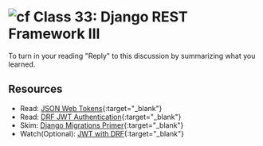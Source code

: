 # ![cf](http://i.imgur.com/7v5ASc8.png) Class 33: Django REST Framework III

To turn in your reading "Reply" to this discussion by summarizing what you learned.

## Resources

- Read: [JSON Web Tokens](https://jwt.io/introduction/){:target="_blank"}
- Read: [DRF JWT Authentication](https://simpleisbetterthancomplex.com/tutorial/2018/12/19/how-to-use-jwt-authentication-with-django-rest-framework.html){:target="_blank"}
- Skim: [Django Migrations Primer](https://realpython.com/django-migrations-a-primer/){:target="_blank"}
- Watch(Optional): [JWT with DRF](https://www.youtube.com/watch?v=Fhcn2qx-4VQ){:target="_blank"}

